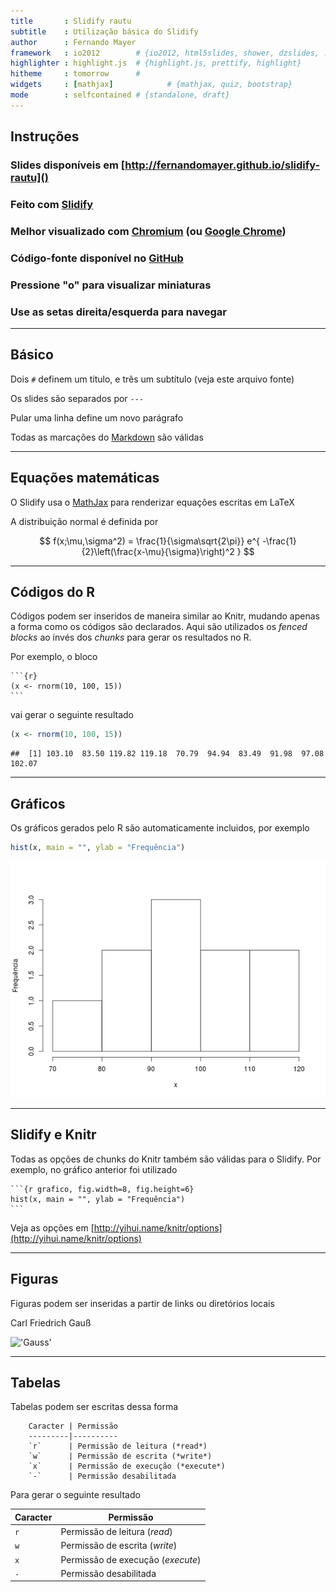 ```yaml
---
title       : Slidify rautu
subtitle    : Utilização básica do Slidify
author      : Fernando Mayer
framework   : io2012        # {io2012, html5slides, shower, dzslides, ...}
highlighter : highlight.js  # {highlight.js, prettify, highlight}
hitheme     : tomorrow      # 
widgets     : [mathjax]            # {mathjax, quiz, bootstrap}
mode        : selfcontained # {standalone, draft}
---
```


## Instruções

### Slides disponíveis em [http://fernandomayer.github.io/slidify-rautu]()

### Feito com [Slidify](http://slidify.org)

### Melhor visualizado com [Chromium](http://www.chromium.org) (ou [Google Chrome](https://www.google.com/chrome))

### Código-fonte disponível no [GitHub](https://github.com/fernandomayer/slidify-rautu)

### Pressione "o" para visualizar miniaturas

### Use as setas direita/esquerda para navegar

---

## Básico

Dois `#` definem um título, e três um subtítulo (veja este arquivo fonte)

Os slides são separados por `---`

Pular uma linha define um novo parágrafo

Todas as marcações do
[Markdown](http://daringfireball.net/projects/markdown/syntax) são
válidas

---

## Equações matemáticas

O Slidify usa o [MathJax](http://www.mathjax.org) para renderizar
equações escritas em LaTeX

A distribuição normal é definida por

$$
f(x;\mu,\sigma^2) = \frac{1}{\sigma\sqrt{2\pi}} 
e^{ -\frac{1}{2}\left(\frac{x-\mu}{\sigma}\right)^2 }
$$

---

## Códigos do R

Códigos podem ser inseridos de maneira similar ao Knitr, mudando apenas
a forma como os códigos são declarados. Aqui são utilizados os *fenced
blocks* ao invés dos *chunks* para gerar os resultados no R.

Por exemplo, o bloco

    ```{r}
    (x <- rnorm(10, 100, 15))
    ```

vai gerar o seguinte resultado


```r
(x <- rnorm(10, 100, 15))
```

```
##  [1] 103.10  83.50 119.82 119.18  70.79  94.94  83.49  91.98  97.08 102.07
```


---

## Gráficos

Os gráficos gerados pelo R são automaticamente incluidos, por exemplo


```r
hist(x, main = "", ylab = "Frequência")
```

![plot of chunk grafico](assets/fig/grafico.png) 


---

## Slidify e Knitr

Todas as opções de chunks do Knitr também são válidas para o
Slidify. Por exemplo, no gráfico anterior foi utilizado

    ```{r grafico, fig.width=8, fig.height=6}
    hist(x, main = "", ylab = "Frequência")
    ```

Veja as opções em [http://yihui.name/knitr/options](http://yihui.name/knitr/options)

---

## Figuras

Figuras podem ser inseridas a partir de links ou diretórios locais

Carl Friedrich Gauß

!['Gauss'](http://goo.gl/ZwTTXv)

---

## Tabelas

Tabelas podem ser escritas dessa forma
```
    Caracter | Permissão
    ---------|----------
    `r`      | Permissão de leitura (*read*)
    `w`      | Permissão de escrita (*write*)
    `x`      | Permissão de execução (*execute*)
    `-`      | Permissão desabilitada
```

Para gerar o seguinte resultado

Caracter | Permissão
---------|----------
`r`      | Permissão de leitura (*read*)
`w`      | Permissão de escrita (*write*)
`x`      | Permissão de execução (*execute*)
`-`      | Permissão desabilitada

